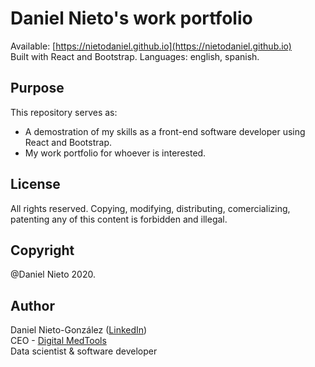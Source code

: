 # Daniel Nieto's work portfolio

Available: [https://nietodaniel.github.io](https://nietodaniel.github.io)<br/>
Built with React and Bootstrap. Languages: english, spanish. 

## Purpose

This repository serves as:
* A demostration of my skills as a front-end software developer using React and Bootstrap.
* My work portfolio for whoever is interested.

## License

 All rights reserved. Copying, modifying, distributing, comercializing, patenting any of this content is forbidden and illegal.

## Copyright

@Daniel Nieto 2020.

## Author

Daniel Nieto-González ([LinkedIn](https://www.linkedin.com/in/nietodaniel-apps/))<br/>
CEO - [Digital MedTools](http://www.digitalmedtools.com/)<br/>
Data scientist & software developer